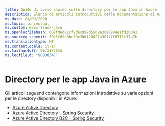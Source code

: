 ```yaml
---
title: Guide di avvio rapido sulle directory per le app Java in Azure
description: Elenco di articoli introduttivi della documentazione di Azure sulle directory per le app Java.
ms.date: 04/09/2020
ms.topic: conceptual
ms.custom: devx-track-java
ms.openlocfilehash: 609fded81cf2d6c092d5569a30e8984e1fd2b342
ms.sourcegitcommit: 39f3f69e3be39e30df28421a30747f6711c37a7b
ms.translationtype: HT
ms.contentlocale: it-IT
ms.lasthandoff: 09/21/2020
ms.locfileid: "90830347"
---
```

# <a name="directories-for-java-apps-on-azure"></a>Directory per le app Java in Azure

Gli articoli seguenti contengono informazioni introduttive su varie opzioni per le directory disponibili in Azure:

- [Azure Active Directory](/azure/active-directory/develop/quickstart-v2-java-webapp)
- [Azure Active Directory - Spring Security](../spring-framework/configure-spring-boot-starter-java-app-with-azure-active-directory.md)
- [Azure Active Directory B2C - Spring Security](../spring-framework/configure-spring-boot-starter-java-app-with-azure-active-directory-b2c-oidc.md)